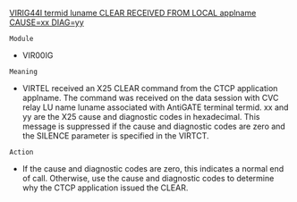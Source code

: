 [VIRIG44I termid luname CLEAR RECEIVED FROM LOCAL applname CAUSE=xx DIAG=yy](https://virtel.readthedocs.io/en/latest/manuals/virtel/Virtel459MG/messages.html?highlight=VIRIG44I#VIRIG44I)

`Module`
- VIR00IG

`Meaning`
- VIRTEL received an X25 CLEAR command from the CTCP application applname. The command was received on the data session with CVC relay LU name luname associated with AntiGATE terminal termid. xx and yy are the X25 cause and diagnostic codes in hexadecimal. This message is suppressed if the cause and diagnostic codes are zero and the SILENCE parameter is specified in the VIRTCT.

`Action`
- If the cause and diagnostic codes are zero, this indicates a normal end of call. Otherwise, use the cause and diagnostic codes to determine why the CTCP application issued the CLEAR.
